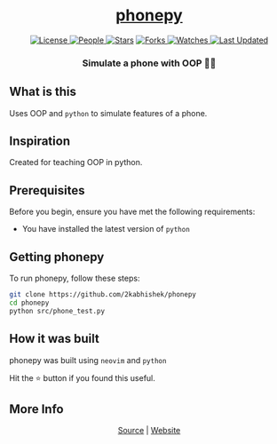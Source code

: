 <div align = "center">

<h1><a href="https://2kabhishek.github.io/phonepy">phonepy</a></h1>

<a href="https://github.com/2KAbhishek/phonepy/blob/main/LICENSE">
<img alt="License" src="https://img.shields.io/github/license/2kabhishek/phonepy?style=flat&color=eee&label="> </a>

<a href="https://github.com/2KAbhishek/phonepy/graphs/contributors">
<img alt="People" src="https://img.shields.io/github/contributors/2kabhishek/phonepy?style=flat&color=ffaaf2&label=People"> </a>

<a href="https://github.com/2KAbhishek/phonepy/stargazers">
<img alt="Stars" src="https://img.shields.io/github/stars/2kabhishek/phonepy?style=flat&color=98c379&label=Stars"></a>

<a href="https://github.com/2KAbhishek/phonepy/network/members">
<img alt="Forks" src="https://img.shields.io/github/forks/2kabhishek/phonepy?style=flat&color=66a8e0&label=Forks"> </a>

<a href="https://github.com/2KAbhishek/phonepy/watchers">
<img alt="Watches" src="https://img.shields.io/github/watchers/2kabhishek/phonepy?style=flat&color=f5d08b&label=Watches"> </a>

<a href="https://github.com/2KAbhishek/phonepy/pulse">
<img alt="Last Updated" src="https://img.shields.io/github/last-commit/2kabhishek/phonepy?style=flat&color=e06c75&label="> </a>

<h3>Simulate a phone with OOP 🎲📱</h3>

</div>

## What is this

Uses OOP and `python` to simulate features of a phone.

## Inspiration

Created for teaching OOP in python.

## Prerequisites

Before you begin, ensure you have met the following requirements:

- You have installed the latest version of `python`

## Getting phonepy

To run phonepy, follow these steps:

```bash
git clone https://github.com/2kabhishek/phonepy
cd phonepy
python src/phone_test.py
```

## How it was built

phonepy was built using `neovim` and `python`

Hit the ⭐ button if you found this useful.

## More Info

<div align="center">

<a href="https://github.com/2KAbhishek/phonepy">Source</a> | <a href="https://2kabhishek.github.io/phonepy">Website</a>

</div>
